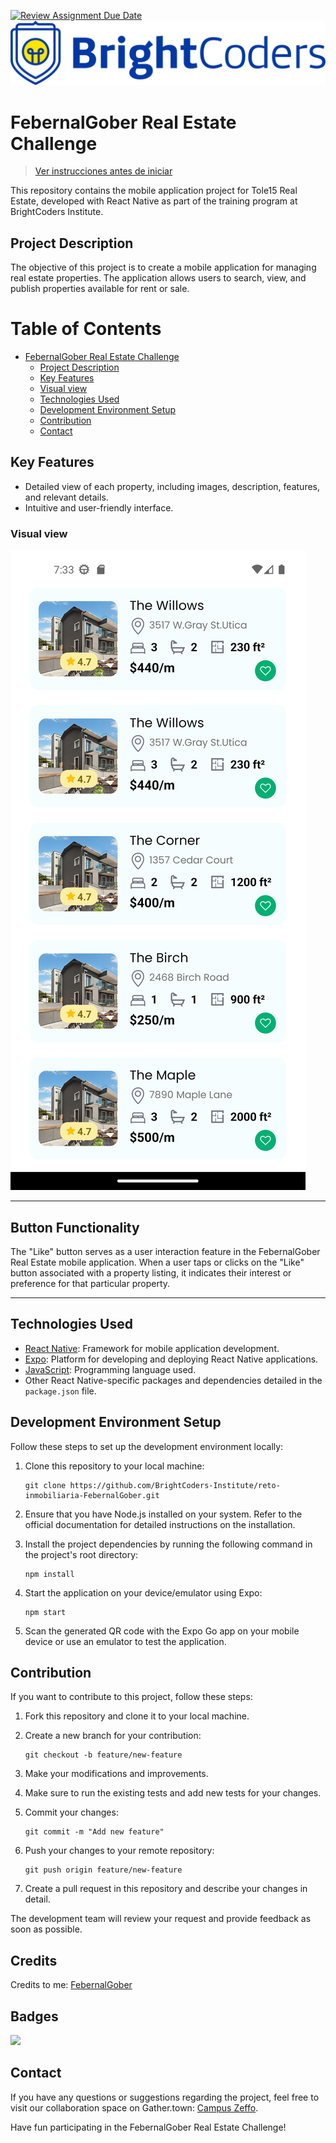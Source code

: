 [![Review Assignment Due Date](https://classroom.github.com/assets/deadline-readme-button-24ddc0f5d75046c5622901739e7c5dd533143b0c8e959d652212380cedb1ea36.svg)](https://classroom.github.com/a/EKaCILZ0)
![BrightCoders Logo](img/logo.png)

# FebernalGober Real Estate Challenge

> [Ver instrucciones antes de iniciar](./instructions.md)

This repository contains the mobile application project for Tole15 Real Estate, developed with React Native as part of the training program at BrightCoders Institute.


## Project Description

The objective of this project is to create a mobile application for managing real estate properties. The application allows users to search, view, and publish properties available for rent or sale.

# Table of Contents

- [FebernalGober Real Estate Challenge](#FebernalGober-real-estate-challenge)
  - [Project Description](#project-description)
  - [Key Features](#key-features)
  - [Visual view](#visual-view)
  - [Technologies Used](#technologies-used)
  - [Development Environment Setup](#development-environment-setup)
  - [Contribution](#contribution)
  - [Contact](#contact)

## Key Features

- Detailed view of each property, including images, description, features, and relevant details.
- Intuitive and user-friendly interface.

### Visual view

![Functionality](img/funcionalfinish.png)

---

## Button Functionality

The "Like" button serves as a user interaction feature in the FebernalGober Real Estate mobile application. When a user taps or clicks on the "Like" button associated with a property listing, it indicates their interest or preference for that particular property.


---

## Technologies Used

- [React Native](https://reactnative.dev): Framework for mobile application development.
- [Expo](https://expo.dev): Platform for developing and deploying React Native applications.
- [JavaScript](https://developer.mozilla.org/en-US/docs/Web/JavaScript): Programming language used.
- Other React Native-specific packages and dependencies detailed in the `package.json` file.

## Development Environment Setup

Follow these steps to set up the development environment locally:

1. Clone this repository to your local machine:

   ```
   git clone https://github.com/BrightCoders-Institute/reto-inmobiliaria-FebernalGober.git
   ```

2. Ensure that you have Node.js installed on your system. Refer to the official documentation for detailed instructions on the installation.

3. Install the project dependencies by running the following command in the project's root directory:

   ```
   npm install
   ```

4. Start the application on your device/emulator using Expo:

   ```
   npm start
   ```

5. Scan the generated QR code with the Expo Go app on your mobile device or use an emulator to test the application.

## Contribution

If you want to contribute to this project, follow these steps:

1. Fork this repository and clone it to your local machine.

2. Create a new branch for your contribution:

   ```
   git checkout -b feature/new-feature
   ```

3. Make your modifications and improvements.

4. Make sure to run the existing tests and add new tests for your changes.

5. Commit your changes:

   ```
   git commit -m "Add new feature"
   ```

6. Push your changes to your remote repository:

   ```
   git push origin feature/new-feature
   ```

7. Create a pull request in this repository and describe your changes in detail.

The development team will review your request and provide feedback as soon as possible.

## Credits

Credits to me: [FebernalGober](https://github.com/BrightCoders-Institute/reto-inmobiliaria-FebernalGober)

## Badges

<a href="https://codeclimate.com/github/BrightCoders-Institute/reto-inmobiliaria-FebernalGober/maintainability"><img src="https://api.codeclimate.com/v1/badges/cb5d5b0381851a9887eb/maintainability" /></a>

## Contact

If you have any questions or suggestions regarding the project, feel free to visit our collaboration space on Gather.town: [Campus Zeffo](https://app.gather.town/app/Xqjd4OwO4fzoQAHV/campus-zeffo).

Have fun participating in the FebernalGober Real Estate Challenge!